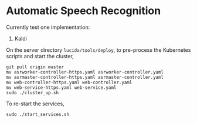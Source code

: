 # Automatic Speech Recognition

Currently test one implementation:

1. Kaldi

On the server directory `lucida/tools/deploy`, to pre-process the Kubernetes scripts and start the cluster,

```
git pull origin master
mv asrworker-controller-https.yaml asrworker-controller.yaml
mv asrmaster-controller-https.yaml asrmaster-controller.yaml
mv web-controller-https.yaml web-controller.yaml
mv web-service-https.yaml web-service.yaml
sudo ./cluster_up.sh

```

To re-start the services,

```
sudo ./start_services.sh
```
